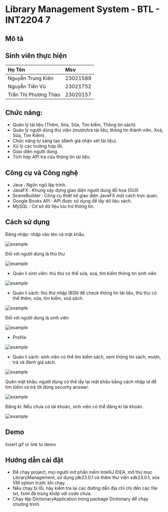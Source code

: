 
# Library Management System - BTL - INT2204 7




## Mô tả



## Sinh viên thực hiện
| Họ Tên | Msv   |
| :-------- | :------- | 
| Nguyễn Trung Kiên | 23021589 |
| Nguyễn Tiến Vũ | 23021752 |
| Trần Thị Phương Thảo | 23020157 |




## Chức năng:

- Quản lý tài liệu (Thêm, Xóa, Sửa, Tìm kiếm, Thông tin sách)
- Quản lý người dùng thư viện (mượn/trả tài liệu, thông
  tin thành viên, Xoá, Sửa, Tìm Kiếm).
- Chức năng tự sáng tạo (đánh giá nhận xét tài liệu).
- Xử lý các trường hợp lỗi.
- Giao diện người dùng.
- Tích hợp API tra cứu thông tin tài liệu.


## Công cụ và Công nghệ

- Java : Ngôn ngữ lập trình.
- JavaFX : Khung xây dựng giao diện người dùng đồ họa (GUI)
- SceneBuilder : Công cụ thiết kế giao diện JavaFX một cách trực quan.
- Google Books API : API được sử dụng để lấy dữ liệu sách.
- MySQL : Cơ sở dữ liệu lưu trữ thông tin.

## Cách sử dụng

Đăng nhập: nhập vào tên và mật khẩu.

![example](![image](https://github.com/user-attachments/assets/7e6181b2-73b9-4ea2-919e-648826dc40cd))

Đối với người dùng là thủ thư

![example](Screenshot_5.png)

- Quản lí sinh viên: thủ thư có thể sửa, xoá, tìm kiếm thông tin sinh viên

![example](Screenshot_2.png)

- Quản lí sách: thủ thư nhập IBSN để check thông tin tài liệu, thủ thư có thể thêm, sửa, tìm kiếm, xoá sách.

![example](Screenshot_2.png)

Đối với người dùng là sinh viên

![example](Screenshot_2.png)

- Profile

![example](Screenshot_6.png)

- Quản lí sách: sinh viên có thể tìm kiếm sách, xem thông tin sách, mượn, trả và đánh giá sách.

![example](Screenshot_7.png)

Quên mật khẩu: người dùng có thể lấy lại mật khẩu bằng cách nhập id để tìm kiếm và trả lời đúng security answer.

![example](Screenshot_9.png)

Đăng kí: Nếu chưa có tài khoản, sinh viên có thể đăng kí tài khoản.

![example](Screenshot_8.png)

## Demo

Insert gif or link to demo


## Hướng dẫn cài đặt

- Để chạy project, mọi người mở phần mềm IntelliJ IDEA, mở thư mục LibraryManagement, sử dụng jdk23.0.1 và thêm thư viện sdk23.0.1, xóa VM option trước khi chạy.
- Nếu chạy bị lỗi, hãy kiểm tra lại các đường dẫn địa chỉ chỉ đến các file txt, fxml đã trùng khớp với code chưa.
- Chạy tệp DictionaryApplication trong package Dictionary để chạy chương trình.
